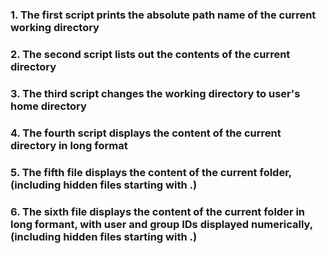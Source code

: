 ### 1. The first script prints the absolute path name of the current working directory
### 2. The second script lists out the contents of the current directory
### 3. The third script changes the working directory to user's home directory
### 4. The fourth script displays the content of the current directory in long format
### 5. The fifth file displays the content of the current folder, (including hidden files starting with .)
### 6. The sixth file displays the content of the current folder in long formant, with user and group IDs displayed numerically, (including hidden files starting with .)
